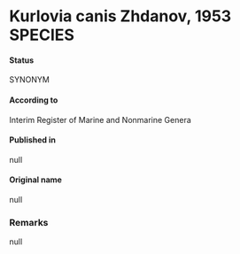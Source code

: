 # Kurlovia canis Zhdanov, 1953 SPECIES

#### Status
SYNONYM

#### According to
Interim Register of Marine and Nonmarine Genera

#### Published in
null

#### Original name
null

### Remarks
null